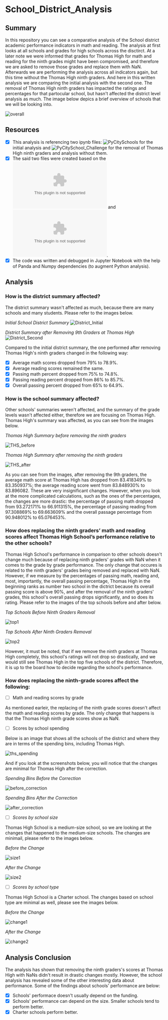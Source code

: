 # School_District_Analysis

## Summary 
In this repository you can see a comparative analysis of the School district academic performance indicators in math and reading. The analysis at first looks at all schools and grades for high schools across the disctirct. At a later note we were informed that grades for Thomas High for math and reading for the ninth grades might have been compromised, and therefore we are asked to remove those grades and replace them with NaN. Afterwards we are performing the analysis across all indicators again, but this time without the Thomas High ninth graders. And here in this written analysis we are comparing the initial analysis with the second one. The removal of Thomas High ninth graders has impacted the ratings and percentages for that partocular school, but hasn't affected the district level analysis as much. The image below depics a brief overview of schools that we will be looking into. 

![overall](https://github.com/TamaraGR/School_District_Analysis/blob/main/overall.jpg)

## Resources 

- [x] This analysis is referencing two ipynb files: ![PyCitySchools](https://github.com/TamaraGR/School_District_Analysis/blob/main/PyCitySchools.ipynb) for the initial analysis and ![PyCitySchool_Challenge](https://github.com/TamaraGR/School_District_Analysis/blob/main/PyCitySchools_Challenge.ipynb) for the removal of Thomas High ninth graders and analysis without them. 
- [x] The said two files were created based on the ![schools_complete](https://github.com/TamaraGR/School_District_Analysis/blob/main/Resources/schools_complete.csv) and ![students_complete](https://github.com/TamaraGR/School_District_Analysis/blob/main/Resources/students_complete.csv). 
- [x] The code was written and debugged in Jupyter Notebook with the help of Panda and Numpy dependencies (to augment Python analysis). 

## Analysis 

### How is the district summary affected?

The district summary wasn't affected as much, because there are many schools and many students. Please refer to the images below. 

*Initial School District Summary*
![District_Initial](https://github.com/TamaraGR/School_District_Analysis/blob/main/District_Initial.jpg)

*District Summary after Removing 9th Graders at Thomas High*
![District_Second](https://github.com/TamaraGR/School_District_Analysis/blob/main/Distrcit_Second.jpg)

Compared to the initial district summary, the one performed after removing Thomas High's ninth graders changed in the following way: 

- [x] Average math scores dropped from 79% to 78.9%. 
- [x] Average reading scores remained the same. 
- [x] Passing math percent dropped from 75% to 74.8%.
- [x] Passing reading percent dropped from 86% to 85.7%.
- [x] Overall passing percent dropped from 65% to 64.9%.

### How is the school summary affected?

Other schools' summaries weren't affected, and the summary of the grade levels wasn't affected either, therefore we are focusing on Thomas High. Thomas High's summary was affected, as you can see from the images below. 

*Thomas High Summary before removing the ninth graders*

![THS_before](https://github.com/TamaraGR/School_District_Analysis/blob/main/THS_before.jpg)

*Thomas High Summary after removing the ninth graders*

![THS_after](https://github.com/TamaraGR/School_District_Analysis/blob/main/THS_after.jpg)

As you can see from the images, after removing the 9th graders, the average math score at Thomas High has dropped from 83.418349% to 83.350937%; the average reading score went from 83.848930% to 83.896082. These are very insignificant changes. However, when you look at the more complicated calculations, such as the ones of the percentages, the changes are more drastic: the percentage of passing math dropped from 93.272171% to 66.911315%, the percentage of passing reading from 97.308869% to 69.663609% and the overall passage percentage from 90.948012% to 65.076453%. 

### How does replacing the ninth graders’ math and reading scores affect Thomas High School’s performance relative to the other schools?

Thomas High School's performance in comparison to other schools doesn't change much because of replacing ninth graders' grades with NaN when it comes to the grade by grade performance. The only change that occures is related to the ninth graders' grades being removed and replaced with NaN. However, if we measure by the percentages of passing math, reading and, most, importantly, the overall passing percentage, Thomas High in the beginning ranks as number two school in the dictrict because its overall passing score is above 90%, and after the removal of the ninth graders' grades, this school's overall passing drops significantly, and so does its rating. Please refer to the images of the top schools before and after below. 

*Top Schools Before Ninth Graders Removal*

![top1](https://github.com/TamaraGR/School_District_Analysis/blob/main/top1.jpg)

*Top Schools After Ninth Graders Removal*

![top2](https://github.com/TamaraGR/School_District_Analysis/blob/main/top2.jpg)

However, it must be noted, that if we remove the ninth graders at Thomas High completely, this school's ratings will not drop so drastically, and we would still see Thomas High in the top five schools of the district. Therefore, it is up to the board how to decide regarding the school's performance. 

### How does replacing the ninth-grade scores affect the following:
- [ ] Math and reading scores by grade

As mentioned earleir, the replacing of the ninth grade scores doesn't affect the math and reading scores by grade. The only change that happens is that the Thomas High ninth grade scores show as NaN. 

- [ ] Scores by school spending

Below is an image that shows all the schools of the district and where they are in terms of the spending bins, including Thomas High. 

![ths_spending](https://github.com/TamaraGR/School_District_Analysis/blob/main/ths_spending.jpg)

And if you look at the screenshots below, you will notice that the changes are minimal for Thomas High after the correction. 

*Spending Bins Before the Correction*

![before_correction](https://github.com/TamaraGR/School_District_Analysis/blob/main/before_correction.jpg)

*Spending Bins After the Correction*

![after_correction](https://github.com/TamaraGR/School_District_Analysis/blob/main/before_correction.jpg)

- [ ] *Scores by school size*

Thomas High School is a medium-size school, so we are looking at the changes that happened to the medium-size schools. The changes are minimail, please refer to the images below. 

*Before the Change*

![size1]()

*After the Change*

![size2]()

- [ ] *Scores by school type*

Thomas High School is a Charter school. The changes based on school type are minimal as well, please see the images below. 

*Before the Change*

![change1]()

*After the Change*

![change2]()

## Analysis Conclusion 

The analysis has shown that removing the ninth graders's scores at Thomas High with NaNs didn't result in drastic changes mostly. However, the school analysis has revealed some of the other interesting data about performance. Some of the findings about schools' performance are below: 

- [x] Schools' performace doesn't usually depend on the funding.
- [x] Schools' performance can depend on the size. Smaller schools tend to perform better. 
- [x] Charter schools perform better. 

